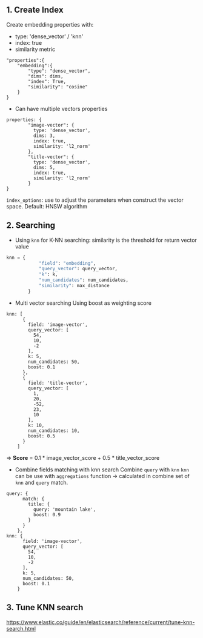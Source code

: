 ## 1. Create Index 
Create embedding properties with:
- type: 'dense_vector' / 'knn'
- index: true
- similarity metric 
```shell 
"properties":{
	"embedding":{
		"type": "dense_vector",
		"dims": dims,
		"index": True,
		"similarity": "cosine"
	}
}
```

- Can have multiple vectors properties
```shell 
properties: {
        "image-vector": {
          type: 'dense_vector',
          dims: 3,
          index: true,
          similarity: 'l2_norm'
        },
        "title-vector": {
          type: 'dense_vector',
          dims: 5,
          index: true,
          similarity: 'l2_norm'
        }
}
```

`index_options`: use to adjust the parameters when construct the vector space. Default: HNSW algorithm
## 2. Searching 
- Using `knn` for K-NN searching:
similarity is the threshold for return vector value
```python 
knn = {
            "field": "embedding",
            "query_vector": query_vector,
            "k": k,
            "num_candidates": num_candidates,
            "similarity": max_distance
        }
```
- Multi vector searching 
Using boost as weighting score 
```shell 
knn: [
      {
        field: 'image-vector',
        query_vector: [
          54,
          10,
          -2
        ],
        k: 5,
        num_candidates: 50,
        boost: 0.1
      },
      {
        field: 'title-vector',
        query_vector: [
          1,
          20,
          -52,
          23,
          10
        ],
        k: 10,
        num_candidates: 10,
        boost: 0.5
      }
    ]
```
=> **Score** = 0.1 * image_vector_score + 0.5 * title_vector_score
- Combine fields matching with knn search
Combine `query` with `knn` 
`knn` can be use with `aggregations` function -> calculated in combine set of `knn` and `query` match.
```shell
query: {
      match: {
        title: {
          query: 'mountain lake',
          boost: 0.9
        }
      }
    },
knn: {
      field: 'image-vector',
      query_vector: [
        54,
        10,
        -2
      ],
      k: 5,
      num_candidates: 50,
      boost: 0.1
    }
```

## 3. Tune KNN search 
https://www.elastic.co/guide/en/elasticsearch/reference/current/tune-knn-search.html